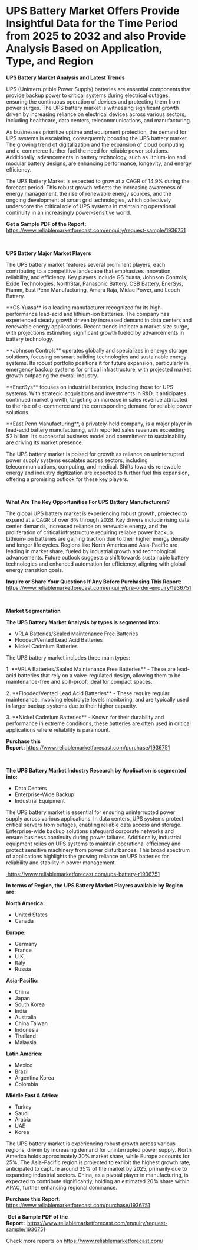 <p><h1>UPS Battery Market Offers Provide Insightful Data for the Time Period from 2025 to 2032 and also Provide Analysis Based on Application, Type, and Region</h1></p><p><strong>UPS Battery Market Analysis and Latest Trends</strong></p>
<p><p>UPS (Uninterruptible Power Supply) batteries are essential components that provide backup power to critical systems during electrical outages, ensuring the continuous operation of devices and protecting them from power surges. The UPS battery market is witnessing significant growth driven by increasing reliance on electrical devices across various sectors, including healthcare, data centers, telecommunications, and manufacturing.</p><p>As businesses prioritize uptime and equipment protection, the demand for UPS systems is escalating, consequently boosting the UPS battery market. The growing trend of digitalization and the expansion of cloud computing and e-commerce further fuel the need for reliable power solutions. Additionally, advancements in battery technology, such as lithium-ion and modular battery designs, are enhancing performance, longevity, and energy efficiency.</p><p>The UPS Battery Market is expected to grow at a CAGR of 14.9% during the forecast period. This robust growth reflects the increasing awareness of energy management, the rise of renewable energy sources, and the ongoing development of smart grid technologies, which collectively underscore the critical role of UPS systems in maintaining operational continuity in an increasingly power-sensitive world.</p></p>
<p><strong>Get a Sample PDF of the Report:&nbsp;</strong> <a href="https://www.reliablemarketforecast.com/enquiry/request-sample/1936751?utm_campaign=2296&utm_medium=2&utm_source=Github&utm_content=ia&utm_term=13022025&utm_id=ups-battery">https://www.reliablemarketforecast.com/enquiry/request-sample/1936751</a></p>
<p>&nbsp;</p>
<p><strong>UPS Battery Major Market Players</strong></p>
<p><p>The UPS battery market features several prominent players, each contributing to a competitive landscape that emphasizes innovation, reliability, and efficiency. Key players include GS Yuasa, Johnson Controls, Exide Technologies, NorthStar, Panasonic Battery, CSB Battery, EnerSys, Fiamm, East Penn Manufacturing, Amara Raja, Midac Power, and Leoch Battery.</p><p>**GS Yuasa** is a leading manufacturer recognized for its high-performance lead-acid and lithium-ion batteries. The company has experienced steady growth driven by increased demand in data centers and renewable energy applications. Recent trends indicate a market size surge, with projections estimating significant growth fueled by advancements in battery technology.</p><p>**Johnson Controls** operates globally and specializes in energy storage solutions, focusing on smart building technologies and sustainable energy systems. Its robust portfolio positions it for future expansion, particularly in emergency backup systems for critical infrastructure, with projected market growth outpacing the overall industry.</p><p>**EnerSys** focuses on industrial batteries, including those for UPS systems. With strategic acquisitions and investments in R&D, it anticipates continued market growth, targeting an increase in sales revenue attributed to the rise of e-commerce and the corresponding demand for reliable power solutions.</p><p>**East Penn Manufacturing**, a privately-held company, is a major player in lead-acid battery manufacturing, with reported sales revenues exceeding $2 billion. Its successful business model and commitment to sustainability are driving its market presence.</p><p>The UPS battery market is poised for growth as reliance on uninterrupted power supply systems escalates across sectors, including telecommunications, computing, and medical. Shifts towards renewable energy and industry digitization are expected to further fuel this expansion, offering a promising outlook for these key players.</p></p>
<p>&nbsp;</p>
<p><strong>What Are The Key Opportunities For UPS Battery Manufacturers?</strong></p>
<p><p>The global UPS battery market is experiencing robust growth, projected to expand at a CAGR of over 6% through 2028. Key drivers include rising data center demands, increased reliance on renewable energy, and the proliferation of critical infrastructure requiring reliable power backup. Lithium-ion batteries are gaining traction due to their higher energy density and longer life cycles. Regions like North America and Asia-Pacific are leading in market share, fueled by industrial growth and technological advancements. Future outlook suggests a shift towards sustainable battery technologies and enhanced automation for efficiency, aligning with global energy transition goals.</p></p>
<p><strong>Inquire or Share Your Questions If Any Before Purchasing This Report:</strong> <a href="https://www.reliablemarketforecast.com/enquiry/pre-order-enquiry/1936751?utm_campaign=2296&utm_medium=2&utm_source=Github&utm_content=ia&utm_term=13022025&utm_id=ups-battery">https://www.reliablemarketforecast.com/enquiry/pre-order-enquiry/1936751</a></p>
<p>&nbsp;</p>
<p><strong>Market Segmentation</strong></p>
<p><strong>The UPS Battery Market Analysis by types is segmented into:</strong></p>
<p><ul><li>VRLA Batteries/Sealed Maintenance Free Batteries</li><li>Flooded/Vented Lead Acid Batteries</li><li>Nickel Cadmium Batteries</li></ul></p>
<p><p>The UPS battery market includes three main types: </p><p>1. **VRLA Batteries/Sealed Maintenance Free Batteries** - These are lead-acid batteries that rely on a valve-regulated design, allowing them to be maintenance-free and spill-proof, ideal for compact spaces. </p><p>2. **Flooded/Vented Lead Acid Batteries** - These require regular maintenance, involving electrolyte levels monitoring, and are typically used in larger backup systems due to their higher capacity. </p><p>3. **Nickel Cadmium Batteries** - Known for their durability and performance in extreme conditions, these batteries are often used in critical applications where reliability is paramount.</p></p>
<p><strong>Purchase this Report:&nbsp;</strong><a href="https://www.reliablemarketforecast.com/purchase/1936751?utm_campaign=2296&utm_medium=2&utm_source=Github&utm_content=ia&utm_term=13022025&utm_id=ups-battery">https://www.reliablemarketforecast.com/purchase/1936751</a></p>
<p>&nbsp;</p>
<p><strong>The UPS Battery Market Industry Research by Application is segmented into:</strong></p>
<p><ul><li>Data Centers</li><li>Enterprise-Wide Backup</li><li>Industrial Equipment</li></ul></p>
<p><p>The UPS battery market is essential for ensuring uninterrupted power supply across various applications. In data centers, UPS systems protect critical servers from outages, enabling reliable data access and storage. Enterprise-wide backup solutions safeguard corporate networks and ensure business continuity during power failures. Additionally, industrial equipment relies on UPS systems to maintain operational efficiency and protect sensitive machinery from power disturbances. This broad spectrum of applications highlights the growing reliance on UPS batteries for reliability and stability in power management.</p></p>
<p><a href="https://www.reliablemarketforecast.com/ups-battery-r1936751?utm_campaign=2296&utm_medium=2&utm_source=Github&utm_content=ia&utm_term=13022025&utm_id=ups-battery">&nbsp;https://www.reliablemarketforecast.com/ups-battery-r1936751</a></p>
<p><strong>In terms of Region, the UPS Battery Market Players available by Region are:</strong></p>
<p>
    <p> <strong> North America: </strong>
        <ul>
            <li>United States</li>
            <li>Canada</li>
        </ul>
        </p> 
    <p> <strong> Europe: </strong>
        <ul>
            <li>Germany</li>
            <li>France</li>
            <li>U.K.</li>
            <li>Italy</li>
            <li>Russia</li>
        </ul>
        </p> 
    <p> <strong> Asia-Pacific: </strong>
        <ul>
            <li>China</li>
            <li>Japan</li>
            <li>South Korea</li>
            <li>India</li>
            <li>Australia</li>
            <li>China Taiwan</li>
            <li>Indonesia</li>
            <li>Thailand</li>
            <li>Malaysia</li>
        </ul>
        </p> 
    <p> <strong> Latin America: </strong>
        <ul>
            <li>Mexico</li>
            <li>Brazil</li>
            <li>Argentina Korea</li>
            <li>Colombia</li>
        </ul>
        </p> 
    <p> <strong> Middle East & Africa: </strong>
        <ul>
            <li>Turkey</li>
            <li>Saudi</li>
            <li>Arabia</li>
            <li>UAE</li>
            <li>Korea</li>
        </ul>
    </p>
    </p>
<p><p>The UPS battery market is experiencing robust growth across various regions, driven by increasing demand for uninterrupted power supply. North America holds approximately 30% market share, while Europe accounts for 25%. The Asia-Pacific region is projected to exhibit the highest growth rate, anticipated to capture around 35% of the market by 2025, primarily due to expanding industrial sectors. China, as a pivotal player in manufacturing, is expected to contribute significantly, holding an estimated 20% share within APAC, further enhancing regional dominance.</p></p>
<p><strong>Purchase this Report: </strong><a href="https://www.reliablemarketforecast.com/purchase/1936751?utm_campaign=2296&utm_medium=2&utm_source=Github&utm_content=ia&utm_term=13022025&utm_id=ups-battery">https://www.reliablemarketforecast.com/purchase/1936751</a></p>
<p>&nbsp;<strong>Get a Sample PDF of the Report:&nbsp;&nbsp;</strong><a href="https://www.reliablemarketforecast.com/enquiry/request-sample/1936751?utm_campaign=2296&utm_medium=2&utm_source=Github&utm_content=ia&utm_term=13022025&utm_id=ups-battery">https://www.reliablemarketforecast.com/enquiry/request-sample/1936751</a></p>
<p><strong></strong></p>
<p>Check more reports on <a href="https://www.reliablemarketforecast.com/?utm_campaign=2296&utm_medium=2&utm_source=Github&utm_content=ia&utm_term=13022025&utm_id=ups-battery">https://www.reliablemarketforecast.com/</a></p>